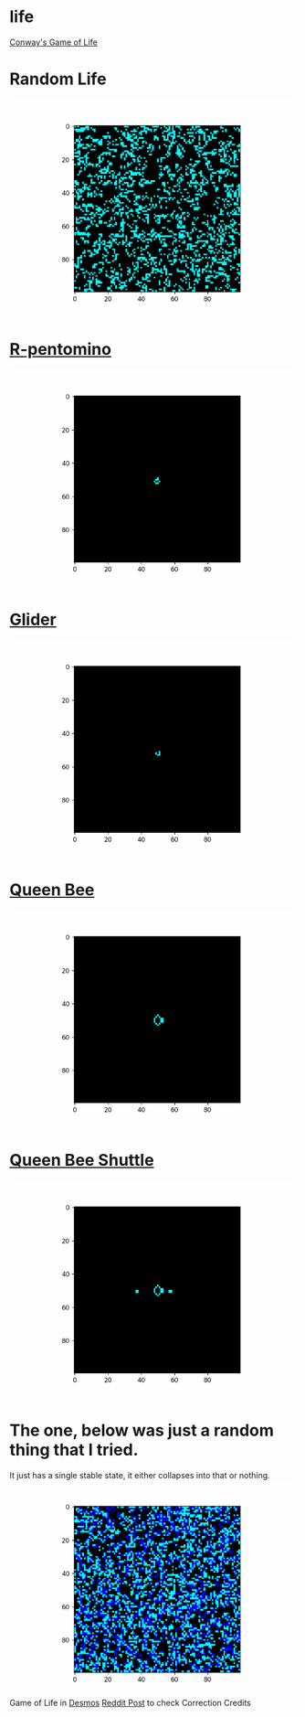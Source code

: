 # life
[Conway's Game of Life](https://en.wikipedia.org/wiki/Conway%27s_Game_of_Life)
# Random Life 
![Demo](https://github.com/theeemanuel/life/blob/main/randomLife/randomLife.gif)
# [R-pentomino](https://www.conwaylife.com/wiki/R-pentomino)
![Demo](https://github.com/theeemanuel/life/blob/main/R-pentomino/R-pentomino.gif)
# [Glider](https://en.wikipedia.org/wiki/Glider_(Conway%27s_Life))
![Demo](https://github.com/theeemanuel/life/blob/main/glider/glider.gif)
# [Queen Bee](https://www.conwaylife.com/wiki/Queen_bee)
![Demo](https://github.com/theeemanuel/life/blob/main/queenBee/queenBee.gif)
# [Queen Bee Shuttle](https://www.conwaylife.com/wiki/Queen_bee_shuttle)
![Demo](https://github.com/theeemanuel/life/blob/main/queenBeeShuttle/queenBeeShuttle.gif)
# The one, below was just a random thing that I tried. 
It just has a single stable state, it either collapses into that or nothing.
![Demo](https://github.com/theeemanuel/life/blob/main/immortals/immortals.gif)
Game of Life in [Desmos](https://www.desmos.com/calculator/pqcxg0sa5f)
[Reddit Post](https://www.reddit.com/r/desmos/comments/qlnnuu/conways_game_of_life_on_desmos/?utm_source=share&utm_medium=web2x&context=3) to check Correction Credits
